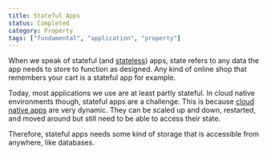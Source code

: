 ```yaml
---
title: Stateful Apps
status: Completed
category: Property
tags: ["fundamental", "application", "property"]
---
```


When we speak of stateful (and [stateless](/stateless-apps/)) apps, 
state refers to any data the app needs to store to function as designed. 
Any kind of online shop that remembers your cart is a stateful app for example. 

Today, most applications we use are at least partly stateful. In cloud native environments though, 
stateful apps are a challenge. This is because [cloud native apps](/cloud-native-apps) are very dynamic. 
They can be scaled up and down, restarted, and moved around but still need to be able to access their state.

Therefore, stateful apps needs some kind of storage that is accessible from anywhere, like databases.
